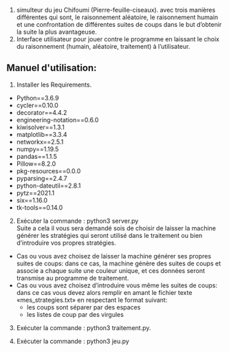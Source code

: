 1. simulteur du jeu Chifoumi (Pierre-feuille-ciseaux). avec trois manières différentes qui sont, le raisonnement aléatoire, le raisonnement humain et une confrontation de différentes suites de coups dans le but d’obtenir la suite la plus avantageuse.  
2. Interface utilisateur pour jouer contre le programme en laissant le choix du raisonnement (humain, aléatoire, traitement) à l’utilisateur.  
  
## Manuel d'utilisation:  
  
1. Installer les Requirements.  
* Python==3.6.9  
* cycler==0.10.0  
* decorator==4.4.2  
* engineering-notation==0.6.0  
* kiwisolver==1.3.1  
* matplotlib==3.3.4  
* networkx==2.5.1  
* numpy==1.19.5  
* pandas==1.1.5  
* Pillow==8.2.0  
* pkg-resources==0.0.0  
* pyparsing==2.4.7  
* python-dateutil==2.8.1  
* pytz==2021.1  
* six==1.16.0  
* tk-tools==0.14.0  
  
2. Exécuter la commande : python3 server.py  
Suite a cela il vous sera demandé sois de choisir de laisser la machine générer les stratégies qui seront utilisé
dans le traitement ou bien d’introduire vos propres stratégies.  

* Cas ou vous avez choisez de laisser la machine générer ses propres suites de coups: dans ce cas,
la machine génère des suites de coups et associe a chaque suite une couleur unique, et ces données
seront transmise au programme de traitement.  
* Cas ou vous avez choisez d’introduire vous même les suites de coups: dans ce cas vous devez
alors remplir en amant le fichier texte «mes_strategies.txt» en respectant le format suivant:  
  * les coups sont séparer par des espaces  
  * les listes de coup par des virgules  
  
3. Exécuter la commande : python3 traitement.py.  
  
4. Exécuter la commande : python3 jeu.py  
  
